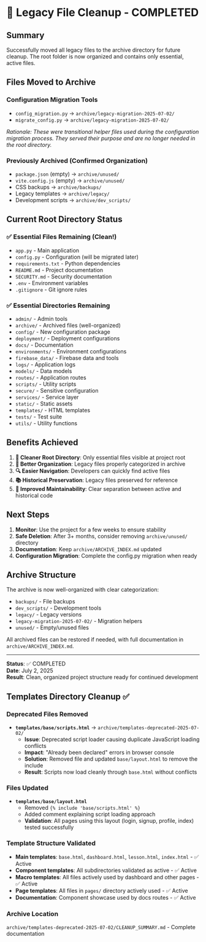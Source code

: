 # 🧹 Legacy File Cleanup - COMPLETED

## Summary

Successfully moved all legacy files to the archive directory for future cleanup. The root folder is now organized and contains only essential, active files.

## Files Moved to Archive

### Configuration Migration Tools
- `config_migration.py` → `archive/legacy-migration-2025-07-02/`
- `migrate_config.py` → `archive/legacy-migration-2025-07-02/`

*Rationale: These were transitional helper files used during the configuration migration process. They served their purpose and are no longer needed in the root directory.*

### Previously Archived (Confirmed Organization)
- `package.json` (empty) → `archive/unused/`
- `vite.config.js` (empty) → `archive/unused/`
- CSS backups → `archive/backups/`
- Legacy templates → `archive/legacy/`
- Development scripts → `archive/dev_scripts/`

## Current Root Directory Status

### ✅ Essential Files Remaining (Clean!)
- `app.py` - Main application
- `config.py` - Configuration (will be migrated later)
- `requirements.txt` - Python dependencies
- `README.md` - Project documentation
- `SECURITY.md` - Security documentation
- `.env` - Environment variables
- `.gitignore` - Git ignore rules

### ✅ Essential Directories Remaining
- `admin/` - Admin tools
- `archive/` - Archived files (well-organized)
- `config/` - New configuration package
- `deployment/` - Deployment configurations
- `docs/` - Documentation
- `environments/` - Environment configurations
- `firebase_data/` - Firebase data and tools
- `logs/` - Application logs
- `models/` - Data models
- `routes/` - Application routes
- `scripts/` - Utility scripts
- `secure/` - Sensitive configuration
- `services/` - Service layer
- `static/` - Static assets
- `templates/` - HTML templates
- `tests/` - Test suite
- `utils/` - Utility functions

## Benefits Achieved

1. **🎯 Cleaner Root Directory**: Only essential files visible at project root
2. **📁 Better Organization**: Legacy files properly categorized in archive
3. **🔍 Easier Navigation**: Developers can quickly find active files
4. **📚 Historical Preservation**: Legacy files preserved for reference
5. **🚀 Improved Maintainability**: Clear separation between active and historical code

## Next Steps

1. **Monitor**: Use the project for a few weeks to ensure stability
2. **Safe Deletion**: After 3+ months, consider removing `archive/unused/` directory
3. **Documentation**: Keep `archive/ARCHIVE_INDEX.md` updated
4. **Configuration Migration**: Complete the config.py migration when ready

## Archive Structure

The archive is now well-organized with clear categorization:
- `backups/` - File backups
- `dev_scripts/` - Development tools
- `legacy/` - Legacy versions
- `legacy-migration-2025-07-02/` - Migration helpers
- `unused/` - Empty/unused files

All archived files can be restored if needed, with full documentation in `archive/ARCHIVE_INDEX.md`.

---
**Status**: ✅ COMPLETED  
**Date**: July 2, 2025  
**Result**: Clean, organized project structure ready for continued development

## Templates Directory Cleanup ✅

### Deprecated Files Removed
- **`templates/base/scripts.html`** → `archive/templates-deprecated-2025-07-02/`
  - **Issue**: Deprecated script loader causing duplicate JavaScript loading conflicts
  - **Impact**: "Already been declared" errors in browser console
  - **Solution**: Removed file and updated `base/layout.html` to remove the include
  - **Result**: Scripts now load cleanly through `base.html` without conflicts

### Files Updated  
- **`templates/base/layout.html`**
  - Removed `{% include 'base/scripts.html' %}` 
  - Added comment explaining script loading approach
  - **Validation**: All pages using this layout (login, signup, profile, index) tested successfully

### Template Structure Validated
- **Main templates**: `base.html`, `dashboard.html`, `lesson.html`, `index.html` - ✅ Active
- **Component templates**: All subdirectories validated as active - ✅ Active  
- **Macro templates**: All files actively used by dashboard and other pages - ✅ Active
- **Page templates**: All files in `pages/` directory actively used - ✅ Active
- **Documentation**: Component showcase used by docs routes - ✅ Active

### Archive Location
`archive/templates-deprecated-2025-07-02/CLEANUP_SUMMARY.md` - Complete documentation
